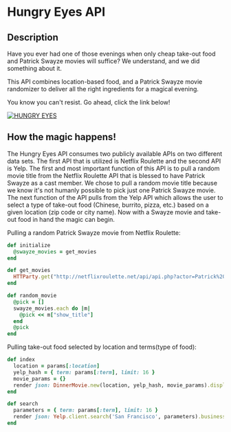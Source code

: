 # Hungry Eyes API

## Description

Have you ever had one of those evenings when only cheap take-out food and Patrick Swayze movies will suffice? We understand, and we did something about it.

This API combines location-based food, and a Patrick
Swayze movie randomizer to deliver all the right ingredients for a magical evening.

You know you can't resist. Go ahead, click the link below!

[![HUNGRY EYES](http://img.youtube.com/vi/WUxxTYFf-6E/0.jpg)](http://www.youtube.com/watch?v=WUxxTYFf-6E)

## How the magic happens!

The Hungry Eyes API consumes two publicly available APIs on two different data sets. The first API that is utilized is Netflix Roulette and the second API is Yelp. The first and most important function of this API is to pull a random movie title from the Netflix Roulette API that is blessed to have Patrick Swayze as a cast member. We chose to pull a random movie title because we know it's not humanly possible to pick just one Patrick Swayze movie. The next function of the API pulls from the Yelp API which allows the user to select a type of take-out food (Chinese, burrito, pizza, etc.) based on a given location (zip code or city name). Now with a Swayze movie and take-out food in hand the magic can begin.


Pulling a random Patrick Swayze movie from Netflix Roulette:
```ruby
def initialize
  @swayze_movies = get_movies
end

def get_movies
  HTTParty.get("http://netflixroulette.net/api/api.php?actor=Patrick%20Swayze")
end

def random_movie
  @pick = []
  swayze_movies.each do |m|
    @pick << m["show_title"]
  end
  @pick
end
```

Pulling take-out food selected by location and terms(type of food):
```ruby
def index
  location = params[:location]
  yelp_hash = { term: params[:term], limit: 16 }
  movie_params = {}
  render json: DinnerMovie.new(location, yelp_hash, movie_params).display.to_json
end

def search
  parameters = { term: params[:term], limit: 16 }
  render json: Yelp.client.search('San Francisco', parameters).businesses
end

```
